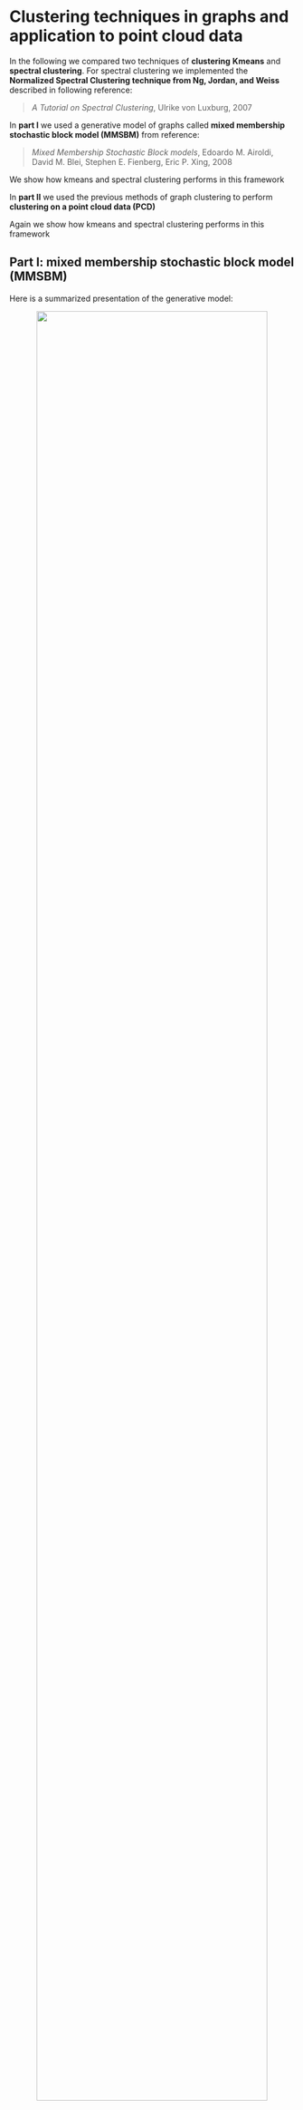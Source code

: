 # Clustering techniques in graphs and application to point cloud data

In the following we compared two techniques of **clustering** **Kmeans** and **spectral clustering**. For spectral clustering we implemented the **Normalized Spectral Clustering technique from Ng, Jordan, and Weiss** described in following reference:

> *A Tutorial on Spectral Clustering*, Ulrike von Luxburg, 2007

In **part I** we used a generative model of graphs called **mixed membership stochastic block model (MMSBM)** from reference:

> *Mixed Membership Stochastic Block models*, Edoardo M. Airoldi, David M. Blei, Stephen E. Fienberg, Eric P. Xing, 2008

We show how kmeans and spectral clustering performs in this framework

In **part II** we used the previous methods of graph clustering to perform **clustering on a point cloud data (PCD)**

Again we show how kmeans and spectral clustering performs in this framework

## Part I: mixed membership stochastic block model (MMSBM)

Here is a summarized presentation of the generative model:

<p align="center">
  <img src="img/mmsbm_gen.png" width="90%">
</p>

### low complexity graphs

- model:

We sampled MMSBM graphs with parameters:

<p align="left">
  <img src="img/mmsbm_lc.png" width="20%">
</p>

<p align="center">
  <img src="img/mmsbm_show_0-05.png" width="85%">
</p>

<p align="center">
  <img src="img/mmsbm_truth_0-05.png" width="30%">
</p>

- Kmeans clustering using adjacency representation:

<p align="center">
  <img src="img/mmsbm_kmeans_0-05.png" width="30%">
</p>

- Normalized Spectral Clustering:

<p align="center">
  <img src="img/mmsbm_spectral_0-05.png" width="85%">
</p>

- Results:

<p align="center">
  <img src="img/mmsbm_results_0-05.png" width="50%">
</p>

### medium complexity graphs

- model:

We sampled MMSBM graphs with parameters:

<p align="left">
  <img src="img/mmsbm_mc.png" width="20%">
</p>

<p align="center">
  <img src="img/mmsbm_show_0-3.png" width="85%">
</p>

<p align="center">
  <img src="img/mmsbm_truth_0-3.png" width="30%">
</p>

- Kmeans clustering using adjacency representation:

<p align="center">
  <img src="img/mmsbm_kmeans_0-3.png" width="30%">
</p>

- Normalized Spectral Clustering:

<p align="center">
  <img src="img/mmsbm_spectral_0-3.png" width="85%">
</p>

- Results:

<p align="center">
  <img src="img/mmsbm_results_0-3.png" width="50%">
</p>

### low complexity graphs high sparsity

- model:

We sampled MMSBM graphs with parameters:

<p align="left">
  <img src="img/mmsbm_lc_hs.png" width="20%">
</p>

we sample each edge with (1-rho) x proba_matching

<p align="center">
  <img src="img/mmsbm_show_sparse.png" width="85%">
</p>

<p align="center">
  <img src="img/mmsbm_truth_sparse.png" width="30%">
</p>

- Kmeans clustering using adjacency representation:

<p align="center">
  <img src="img/mmsbm_kmeans_sparse.png" width="30%">
</p>

- Normalized Spectral Clustering:

<p align="center">
  <img src="img/mmsbm_spectral_sparse.png" width="85%">
</p>

- Results:

<p align="center">
  <img src="img/mmsbm_results_sparse.png" width="50%">
</p>

## Part II: Application to Point Cloud Data


